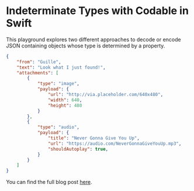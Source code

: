 # Indeterminate Types with Codable in Swift
This playground explores two different approaches to decode or encode JSON containing objects whose type is determined by a property.

```json
{
    "from": "Guille",
    "text": "Look what I just found!",
    "attachments": [
        {
            "type": "image",
            "payload": {
                "url": "http://via.placeholder.com/640x480",
                "width": 640,
                "height": 480
            }
        },
        {
            "type": "audio",
            "payload": {
                "title": "Never Gonna Give You Up",
                "url": "https://audio.com/NeverGonnaGiveYouUp.mp3",
                "shouldAutoplay": true,
            }
        }
    ]
}
```

You can find the full blog post [here](https://medium.com/@gonzalezreal/indeterminate-types-with-codable-in-swift-5a1af0aa9f3d).
